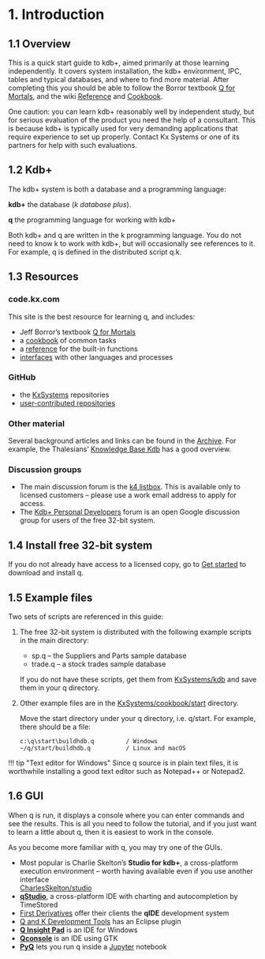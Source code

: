 # 1. Introduction


## 1.1 Overview

This is a quick start guide to kdb+, aimed primarily at those learning independently. It covers system installation, the kdb+ environment, IPC, tables and typical databases, and where to find more material. After completing this you should be able to follow the Borror textbook [Q for Mortals](http://code.kx.com/q4m3), and the wiki [Reference](/ref/card) and [Cookbook](/cookbook).

One caution: you can learn kdb+ reasonably well by independent study, but for serious evaluation of the product you need the help of a consultant. This is because kdb+ is typically used for very demanding applications that require experience to set up properly. Contact Kx Systems or one of its partners for help with such evaluations.


## 1.2 Kdb+

The kdb+ system is both a database and a programming language:
  
**kdb+** the database (_k database plus_).

**q** the programming language for working with kdb+

Both kdb+ and q are written in the k programming language. You do not need to know k to work with kdb+, but will occasionally see references to it. For example, q is defined in the distributed script q.k.


## 1.3 Resources

### code.kx.com

This site is the best resource for learning q, and includes:

- Jeff Borror’s textbook [Q for Mortals](http://code.kx.com/q4m3)
- a [cookbook](/cookbook) of common tasks
- a [reference](/ref/card) for the built-in functions
- [interfaces](/interfaces) with other languages and processes


### <i class="fa fa-github"></i> GitHub

- the [KxSystems](https://github.com/KxSystems) repositories
- [user-contributed repositories](https:///kxsystems.github.io)


<!--
### Kx Html Pages

Some older, but still useful, html pages are at [kx.com/documentation.php](http://kx.com/documentation.php). 
See in particular, Dennis Shasha’s <i class="fa fa-github"></i> [Kdb+ Database and Language Primer](https://github.com/KxSystems/kdb/blob/master/d/primer.htm).
-->


### Other material

Several background articles and links can be found in the [Archive](/archive). For example, the Thalesians’ [Knowledge Base Kdb](http://www.thalesians.com/finance/index.php/Knowledge_Base/Databases/Kdb) has a good overview.


### Discussion groups

- The main discussion forum is the [k4 listbox](http://www.listbox.com/subscribe/?listname=k4). This is available only to licensed customers – please use a work email address to apply for access.
- The [Kdb+ Personal Developers](http://groups.google.com/group/personal-kdbplus) forum is an open Google discussion group for users of the free 32-bit system.

<!--
### Additional files

The [kx.com/q](http://www.kx.com/q) directory has various supporting files, for example the script sp.q referenced in this guide (which is also included with the free 32-bit system). These files are also copied to the svn repository, so for example, the sp.q script can also be found at [kx/kdb+/sp.q](source:kx/kdb%2B/sp.q "wikilink").
-->


## 1.4 Install free 32-bit system

If you do not already have access to a licensed copy, go to [Get started](/learn) to download and install q.


## 1.5 Example files

Two sets of scripts are referenced in this guide:

1. The free 32-bit system is distributed with the following example scripts in the main directory:

    - sp.q – the Suppliers and Parts sample database
    - trade.q – a stock trades sample database

    If you do not have these scripts, get them from <i class="fa fa-github"></i> [KxSystems/kdb](https://github.com/KxSystems/kdb) and save them in your q directory.

2. Other example files are in the <i class="fa fa-github"></i> [KxSystems/cookbook/start](https://github.com/KxSystems/cookbook/tree/master/start) directory. 

    Move the start directory under your q directory, i.e. q/start. For example, there should be a file:
    ```
    c:\q\start\buildhdb.q         / Windows
    ~/q/start/buildhdb.q          / Linux and macOS
    ```

!!! tip "Text editor for Windows"
    <i class="fa fa-windows"></i> Since q source is in plain text files, it is worthwhile installing a good text editor such as Notepad++ or Notepad2.


## 1.6 GUI

When q is run, it displays a console where you can enter commands and see the results. This is all you need to follow the tutorial, and if you just want to learn a little about q, then it is easiest to work in the console.

As you become more familiar with q, you may try one of the GUIs.

- Most popular is Charlie Skelton’s **Studio for kdb+**, a cross-platform execution environment – worth having available even if you use another interface  
<i class="fa fa-github"></i> [CharlesSkelton/studio](https://github.com/CharlesSkelton/studio)
- [**qStudio**](http://timestored.com/qStudio), a cross-platform IDE with charting and autocompletion by TimeStored 
- [First Derivatives](http://www.firstderivatives.com) offer their clients the **qIDE** development system
- [Q and K Development Tools](http://www.qkdt.org) has an Eclipse plugin
- [**Q Insight Pad**](http://www.qinsightpad.com) is an IDE for Windows
- [**Qconsole**](source:contrib/cburke/qconsole "wikilink") is an IDE using GTK
- [**PyQ**](http://pyq.enlnt.com/slides) lets you run q inside a [Jupyter](http://jupyter.org/) notebook 

